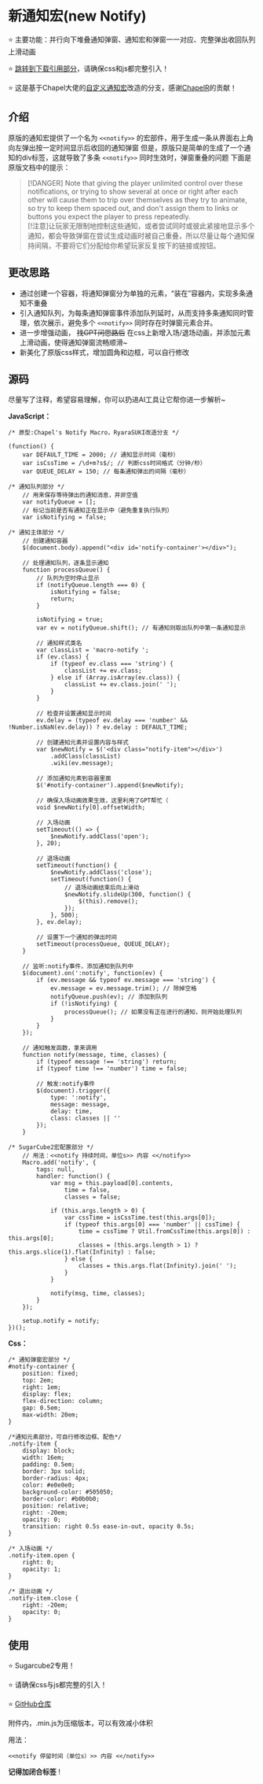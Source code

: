 # 新通知宏(new Notify)

⭐  主要功能：并行向下堆叠通知弹窗、通知宏和弹窗一一对应、完整弹出收回队列上滑动画

⭐  [跳转到下载引用部分](#使用)，请确保css和js都完整引入！

⭐  这是基于Chapel大佬的[自定义通知宏](https://twinelab.net/custom-macros-for-sugarcube-2/#/notify-macro)改造的分支，感谢[ChapelR](https://github.com/ChapelR)的贡献！

## 介绍

原版的通知宏提供了一个名为 `<<notify>>` 的宏部件，用于生成一条从界面右上角向左弹出按一定时间显示后收回的通知弹窗
但是，原版只是简单的生成了一个通知的div标签，这就导致了多条 `<<notify>>` 同时生效时，弹窗重叠的问题
下面是原版文档中的提示：
> [!DANGER] Note that giving the player unlimited control over these notifications, or trying to show several at once or right after each other will cause them to trip over themselves as they try to animate, so try to keep them spaced out, and don't assign them to links or buttons you expect the player to press repeatedly.<br>
[!注意]让玩家无限制地控制这些通知，或者尝试同时或彼此紧接地显示多个通知，都会导致弹窗在尝试生成动画时被自己重叠，所以尽量让每个通知保持间隔，不要将它们分配给你希望玩家反复按下的链接或按钮。

## 更改思路

- 通过创建一个容器，将通知弹窗分为单独的元素，“装在”容器内，实现多条通知不重叠
- 引入通知队列，为每条通知弹窗事件添加队列延时，从而支持多条通知同时管理，依次展示，避免多个 `<<notify>>` 同时存在时弹窗元素合并。
- 进一步增强动画， ~~找GPT问思路后~~ 在css上新增入场/退场动画，并添加元素上滑动画，使得通知弹窗流畅顺滑~
- 新美化了原版css样式，增加圆角和边框，可以自行修改

## 源码

尽量写了注释，希望容易理解，你可以扔进AI工具让它帮你进一步解析~

**JavaScript：**

```
/* 原型:Chapel's Notify Macro，RyaraSUKI改造分支 */

(function() {
    var DEFAULT_TIME = 2000; // 通知显示时间（毫秒）
    var isCssTime = /\d+m?s$/; // 判断css时间格式（分钟/秒）
    var QUEUE_DELAY = 150; // 每条通知弹出的间隔（毫秒）

/* 通知队列部分 */
    // 用来保存等待弹出的通知消息，并非空值
    var notifyQueue = [];
    // 标记当前是否有通知正在显示中（避免重复执行队列）
    var isNotifying = false;

/* 通知主体部分 */
    // 创建通知容器
    $(document.body).append("<div id='notify-container'></div>");

    // 处理通知队列，逐条显示通知
    function processQueue() {
        // 队列为空时停止显示
        if (notifyQueue.length === 0) {
            isNotifying = false;
            return;
        }

        isNotifying = true;
        var ev = notifyQueue.shift(); // 有通知则取出队列中第一条通知显示

        // 通知样式类名
        var classList = 'macro-notify ';
        if (ev.class) {
            if (typeof ev.class === 'string') {
                classList += ev.class;
            } else if (Array.isArray(ev.class)) {
                classList += ev.class.join(' ');
            }
        }

        // 检查并设置通知显示时间
        ev.delay = (typeof ev.delay === 'number' && !Number.isNaN(ev.delay)) ? ev.delay : DEFAULT_TIME;

        // 创建通知元素并设置内容与样式
        var $newNotify = $('<div class="notify-item"></div>')
            .addClass(classList)
            .wiki(ev.message);

        // 添加通知元素到容器里面
        $('#notify-container').append($newNotify);

        // 确保入场动画效果生效，这里利用了GPT帮忙（
        void $newNotify[0].offsetWidth;

        // 入场动画
        setTimeout(() => {
            $newNotify.addClass('open');
        }, 20);

        // 退场动画
        setTimeout(function() {
            $newNotify.addClass('close');
            setTimeout(function() {
                // 退场动画结束后向上滑动
                $newNotify.slideUp(300, function() {
                    $(this).remove();
                });
            }, 500);
        }, ev.delay);

        // 设置下一个通知的弹出时间
        setTimeout(processQueue, QUEUE_DELAY);
    }

    // 监听:notify事件，添加通知到队列中
    $(document).on(':notify', function(ev) {
        if (ev.message && typeof ev.message === 'string') {
            ev.message = ev.message.trim(); // 除掉空格
            notifyQueue.push(ev); // 添加到队列
            if (!isNotifying) {
                processQueue(); // 如果没有正在进行的通知，则开始处理队列
            }
        }
    });

    // 通知触发函数，拿来调用
    function notify(message, time, classes) {
        if (typeof message !== 'string') return;
        if (typeof time !== 'number') time = false;

        // 触发:notify事件
        $(document).trigger({
            type: ':notify',
            message: message,
            delay: time,
            class: classes || ''
        });
    }

/* SugarCube2宏配置部分 */
    // 用法：<<notify 持续时间，单位s>> 内容 <</notify>>
    Macro.add('notify', {
        tags: null,
        handler: function() {
            var msg = this.payload[0].contents,
                time = false,
                classes = false;

            if (this.args.length > 0) {
                var cssTime = isCssTime.test(this.args[0]);
                if (typeof this.args[0] === 'number' || cssTime) {
                    time = cssTime ? Util.fromCssTime(this.args[0]) : this.args[0];
                    classes = (this.args.length > 1) ? this.args.slice(1).flat(Infinity) : false;
                } else {
                    classes = this.args.flat(Infinity).join(' ');
                }
            }

            notify(msg, time, classes);
        }
    });

    setup.notify = notify;
})();
```

**Css：**

```
/* 通知弹窗宏部分 */
#notify-container {
    position: fixed;
    top: 2em;
    right: 1em;
    display: flex;
    flex-direction: column;
    gap: 0.5em;
    max-width: 20em;
}

/*通知元素部分，可自行修改边框、配色*/
.notify-item {
    display: block;
    width: 16em;
    padding: 0.5em;
    border: 3px solid;
    border-radius: 4px;
    color: #e0e0e0;
    background-color: #505050;
    border-color: #b0b0b0;
    position: relative;
    right: -20em;
    opacity: 0;
    transition: right 0.5s ease-in-out, opacity 0.5s;
}

/* 入场动画 */
.notify-item.open {
    right: 0;
    opacity: 1;
}

/* 退出动画 */
.notify-item.close {
    right: -20em;
    opacity: 0;
}
```

## 使用

⭐  Sugarcube2专用！

⭐  请确保css与js都完整的引入！

⭐  [GitHub仓库](https://github.com/RyaraSUKI/RyaraSUKI-Twine-Goods)

附件内，.min.js为压缩版本，可以有效减小体积

用法：

```
<<notify 停留时间（单位s）>> 内容 <</notify>>
```

**记得加闭合标签** !


